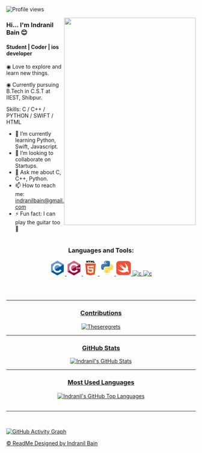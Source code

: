 ![Profile views](https://gpvc.arturio.dev/indranil-bain)  

<img align='right' src='https://github.com/indranil-bain/indranil-bain/blob/main/Readme%20file/-a-dragon-ball-z.gif' width='350' height="550">

### Hi... I'm Indranil Bain 😊
#### Student | Coder | ios developer

◉ Love to explore and learn new things.

◉ Currently pursuing B.Tech in C.S.T at IIEST, Shibpur.


Skills: C / C++ / PYTHON / SWIFT / HTML 

- 🌱 I’m currently learning Python, Swift, Javascript. 
- 👯 I’m looking to collaborate on Startups. 
- 💬 Ask me about C, C++, Python. 
- 📫 How to reach me: indranilbain@gmail.com 
- ⚡ Fun fact: I can play the guitar too 🙂 

<h1 align="center[<img src='https://github.com/indranil-bain/indranil-bain/blob/main/Readme%20file/linkedin.svg' alt='linkedin' height='40'](https://www.linkedin.com/in/indranil-bain-7896a9182/) [<img src='https://github.com/indranil-bain/indranil-bain/blob/main/Readme%20file/instagram.svg' alt='instagram' height='40'>](https://www.instagram.com/always_in_hangover/)  [<img src='https://github.com/indranil-bain/indranil-bain/blob/main/Readme%20file/twitter.svg' alt='twitter' height='40'>](https://twitter.com/BainIndranil)</h1>

</div>
<hr/>
<div align="center">

<h3 align="center">Languages and Tools:</h3>
<p align="center"> <a href="https://www.cprogramming.com/" target="_blank"> <img src="https://raw.githubusercontent.com/devicons/devicon/master/icons/c/c-original.svg" alt="c" width="40" height="40"/> </a> <a href="https://www.w3schools.com/cpp/" target="_blank"> <img src="https://raw.githubusercontent.com/devicons/devicon/master/icons/cplusplus/cplusplus-original.svg" alt="cplusplus" width="40" height="40"/> </a> <a href="https://www.w3.org/html/" target="_blank"> <img src="https://raw.githubusercontent.com/devicons/devicon/master/icons/html5/html5-original-wordmark.svg" alt="html5" width="40" height="40"/> </a> <a href="https://www.python.org" target="_blank"> <img src="https://raw.githubusercontent.com/devicons/devicon/master/icons/python/python-original.svg" alt="python" width="40" height="40"/> </a> <a href="https://developer.apple.com/swift/" target="_blank"> <img src="https://raw.githubusercontent.com/devicons/devicon/master/icons/swift/swift-original.svg" alt="swift" width="40" height="40"/> <img src="https://github.com/indranil-bain/indranil-bain/blob/main/Readme%20file/icons8-visual-studio-code-2019.svg" alt="c" width="40" height="40"/> <img src="https://github.com/indranil-bain/indranil-bain/blob/main/Readme%20file/icons8-xcode.svg" alt="c" width="40" height="40"/> </p>


<br />
<br />
<div align="center">

<hr/>

### Contributions

<img align="center" src="https://github-readme-streak-stats.herokuapp.com/?user=Theseregrets&theme=tokyonight&hide_border=true&fire=DD2727" alt="Theseregrets" />
</div>
<hr/>
<div align="center">
 
 ### GitHub Stats

 <img  alt="Indranil's GitHub Stats" src="https://github-readme-stats.vercel.app/api?username=indranil-bain&show_icons=true&hide_border=true&theme=tokyonight&hide_border=true&fire=DD2727" />

</div>
<div align="center">
 <hr/>
 
### Most Used Languages

<img align="center" alt="Indranil's GitHub Top Languages" src="https://github-readme-stats.vercel.app/api/top-langs/?username=indranil-bain&theme=tokyonight&hide_border=true&fire=DD2727" />
</div>
<br/>
 <hr/>
 <br/>
 
![GitHub Activity Graph](https://activity-graph.herokuapp.com/graph?username=indranil-bain&theme=github&count_private=true)  

© ReadMe Designed by [Indranil Bain](https://www.instagram.com/always_in_hangover/)
